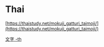 # Thai

[https://thaistudy.net/mokuji_gatturi_taimoji/](https://thaistudy.net/mokuji_gatturi_taimoji/)

[文字 -th](Thai%203a4937009e3141089ffee4592dc2eb02/%E6%96%87%E5%AD%97%20-th%208b5f43c47fec46c18402c3caea35b2fb.md)
